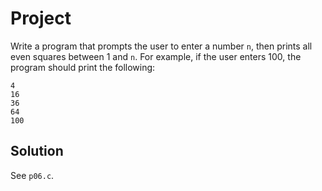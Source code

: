 # Project

Write a program that prompts the user to enter a number `n`, then prints all
even squares between 1 and `n`. For example, if the user enters 100, the
program should print the following:

```
4
16
36
64
100
```

## Solution

See `p06.c`.
